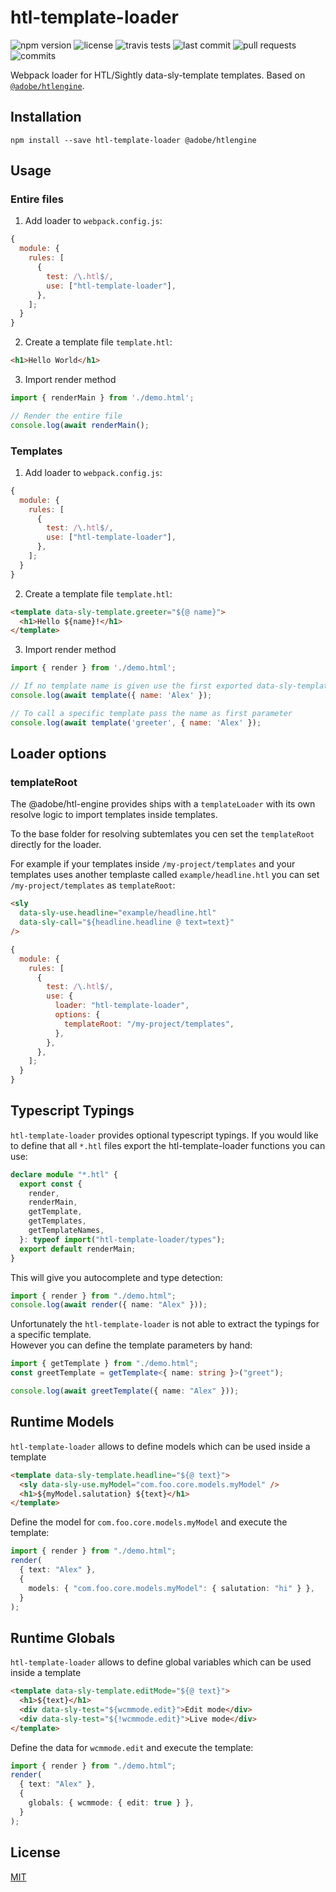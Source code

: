 # htl-template-loader

![npm version](https://flat.badgen.net/npm/v/htl-template-loader)
![license](https://flat.badgen.net/github/license/jantimon/htl-template-loader)
![travis tests](https://flat.badgen.net/travis/jantimon/htl-template-loader)
![last commit](https://flat.badgen.net/github/last-commit/jantimon/htl-template-loader)
![pull requests](https://flat.badgen.net/github/prs/jantimon/htl-template-loader)
![commits](https://flat.badgen.net/github/commits/jantimon/htl-template-loader)

Webpack loader for HTL/Sightly data-sly-template templates. Based on [`@adobe/htlengine`](https://www.npmjs.com/package/@adobe/htlengine).

## Installation

`npm install --save htl-template-loader @adobe/htlengine`

## Usage

### Entire files

1. Add loader to `webpack.config.js`:

```js
{
  module: {
    rules: [
      {
        test: /\.htl$/,
        use: ["htl-template-loader"],
      },
    ];
  }
}
```

2. Create a template file `template.htl`:

```html
<h1>Hello World</h1>
```

3. Import render method

```js
import { renderMain } from './demo.html';

// Render the entire file
console.log(await renderMain();
```

### Templates

1. Add loader to `webpack.config.js`:

```js
{
  module: {
    rules: [
      {
        test: /\.htl$/,
        use: ["htl-template-loader"],
      },
    ];
  }
}
```

2. Create a template file `template.htl`:

```html
<template data-sly-template.greeter="${@ name}">
  <h1>Hello ${name}!</h1>
</template>
```

3. Import render method

```js
import { render } from './demo.html';

// If no template name is given use the first exported data-sly-template
console.log(await template({ name: 'Alex' });

// To call a specific template pass the name as first parameter
console.log(await template('greeter', { name: 'Alex' });
```

## Loader options

### templateRoot

The @adobe/htl-engine provides ships with a `templateLoader` with its own resolve logic to import templates inside templates.

To the base folder for resolving subtemlates you cen set the `templateRoot` directly for the loader.

For example if your templates inside `/my-project/templates` and
your templates uses another templaste called `example/headline.htl` you can set `/my-project/templates` as `templateRoot`:

```html
<sly
  data-sly-use.headline="example/headline.htl"
  data-sly-call="${headline.headline @ text=text}"
/>
```

```js
{
  module: {
    rules: [
      {
        test: /\.htl$/,
        use: {
          loader: "htl-template-loader",
          options: {
            templateRoot: "/my-project/templates",
          },
        },
      },
    ];
  }
}
```

## Typescript Typings

`htl-template-loader` provides optional typescript typings.
If you would like to define that all `*.htl` files export the htl-template-loader functions you can use:

```ts
declare module "*.htl" {
  export const {
    render,
    renderMain,
    getTemplate,
    getTemplates,
    getTemplateNames,
  }: typeof import("htl-template-loader/types");
  export default renderMain;
}
```

This will give you autocomplete and type detection:

```ts
import { render } from "./demo.html";
console.log(await render({ name: "Alex" }));
```

Unfortunately the `htl-template-loader` is not able to extract the typings for a specific template.  
However you can define the template parameters by hand:

```ts
import { getTemplate } from "./demo.html";
const greetTemplate = getTemplate<{ name: string }>("greet");

console.log(await greetTemplate({ name: "Alex" }));
```

## Runtime Models

`htl-template-loader` allows to define models which can be used inside a template

```html
<template data-sly-template.headline="${@ text}">
  <sly data-sly-use.myModel="com.foo.core.models.myModel" />
  <h1>${myModel.salutation} ${text}</h1>
</template>
```

Define the model for `com.foo.core.models.myModel` and execute the template:

```ts
import { render } from "./demo.html";
render(
  { text: "Alex" },
  {
    models: { "com.foo.core.models.myModel": { salutation: "hi" } },
  }
);
```

## Runtime Globals

`htl-template-loader` allows to define global variables which can be used inside a template

```html
<template data-sly-template.editMode="${@ text}">
  <h1>${text}</h1>
  <div data-sly-test="${wcmmode.edit}">Edit mode</div>
  <div data-sly-test="${!wcmmode.edit}">Live mode</div>
</template>
```

Define the data for `wcmmode.edit` and execute the template:

```ts
import { render } from "./demo.html";
render(
  { text: "Alex" },
  {
    globals: { wcmmode: { edit: true } },
  }
);
```

## License

[MIT](http://www.opensource.org/licenses/mit-license)
